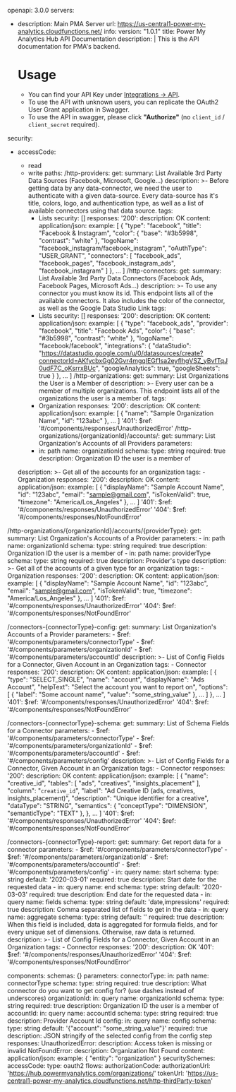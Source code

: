 openapi: 3.0.0
servers:
  - description: Main PMA Server
    url: https://us-central1-power-my-analytics.cloudfunctions.net/
info:
  version: "1.0.1"
  title: Power My Analytics Hub API Documentation
  description:  |
    This is the API documentation for PMA's backend.
    # Usage
    - You can find your API Key under [Integrations -> API](https://hub.powermyanalytics.com/organizations?orgRoute=integrations/api).
    - To use the API with unknown users, you can replicate the OAuth2 User Grant application in Swagger.
    - To use the API in swagger, please click **"Authorize"** (no `client_id` / `client_secret` required).

security:
  - accessCode:
      - read
      - write
paths:
  /http-providers:
    get:
      summary: List Available 3rd Party Data Sources (Facebook, Microsoft, Google...)
      description: >-
        Before getting data by any data-connector, we need the user to authenticate with a given data-source. Every data-source has it's title, colors, logo, and authentication type, as well as a list of available connectors using that data source.
      tags:
        - Lists
      security: []
      responses:
        '200':
          description: OK
          content:
            application/json:
              example: [
                {
                  "type": "facebook",
                  "title": "Facebook & Instagram",
                  "color": {
                    "base": "#3b5998",
                    "contrast": "white"
                  },
                  "logoName": "facebook_instagram/facebook_instagram",
                  "oAuthType": "USER_GRANT",
                  "connectors": [
                    "facebook_ads",
                    "facebook_pages",
                    "facebook_instagram_ads",
                    "facebook_instagram"
                  ]
                },
                ...
              ]
  /http-connectors:
    get:
      summary: List Available 3rd Party Data Connectors (Facebook Ads, Facebook Pages, Microsoft Ads...)
      description: >-
        To use any connector you must know its id. This endpoint lists all of the available connectors.
        It also includes the color of the connector, as well as the Google Data Studio Link
      tags:
        - Lists
      security: []
      responses:
        '200':
          description: OK
          content:
            application/json:
              example: [
                  {
                    "type": "facebook_ads",
                    "provider": "facebook",
                    "title": "Facebook Ads",
                    "color": {
                      "base": "#3b5998",
                      "contrast": "white"
                    },
                    "logoName": "facebook/facebook",
                    "integrations": {
                      "dataStudio": "https://datastudio.google.com/u/0/datasources/create?connectorId=AKfycbxGg02Gvr4mgqIEGf1sa2eyflhgVSZ_yBvfTqJ0udF7C_oKsrrxBUc",
                      "googleAnalytics": true,
                      "googleSheets": true
                    }
                  },
                ...
              ]
  /http-organizations:
    get:
      summary: List Organizations the User is a Member of
      description: >-
        Every user can be a member of multiple organizations. This endpoint lists all of the organizations the user is a member of.
      tags:
        - Organization
      responses:
        '200':
          description: OK
          content:
            application/json:
              example: [
                {
                  "name": "Sample Organization Name",
                  "id": "123abc"
                },
                ...
              ]
        '401': 
          $ref: '#/components/responses/UnauthorizedError'
  /http-organizations/{organizationId}/accounts/:
    get:
      summary: List Organization's Accounts of all Providers
      parameters:
        - in: path
          name: organizationId
          schema:
            type: string
          required: true
          description: Organization ID the user is a member of

      description: >-
        Get all of the accounts for an organization
      tags:
        - Organization
      responses:
        '200':
          description: OK
          content:
            application/json:
              example: [
                {
                  "displayName": "Sample Account Name",
                  "id": "123abc",
                  "email": "sample@gmail.com",
                  "isTokenValid": true,
                  "timezone": "America/Los_Angeles"
                },
                ...
              ]
        '401': 
          $ref: '#/components/responses/UnauthorizedError'
        '404': 
          $ref: '#/components/responses/NotFoundError'
          
  /http-organizations/{organizationId}/accounts/{providerType}:
    get:
      summary: List Organization's Accounts of a Provider
      parameters:
        - in: path
          name: organizationId
          schema:
            type: string
          required: true
          description: Organization ID the user is a member of
        - in: path
          name: providerType
          schema:
            type: string
          required: true
          description: Provider's type
      description: >-
        Get all of the accounts of a given type for an organization
      tags:
        - Organization
      responses:
        '200':
          description: OK
          content:
            application/json:
              example: [
                {
                  "displayName": "Sample Account Name",
                  "id": "123abc",
                  "email": "sample@gmail.com",
                  "isTokenValid": true,
                  "timezone": "America/Los_Angeles"
                },
                ...
              ]
        '401': 
          $ref: '#/components/responses/UnauthorizedError'
        '404': 
          $ref: '#/components/responses/NotFoundError'
              
  /connectors-{connectorType}-config:
    get:
      summary: List Organization's Accounts of a Provider
      parameters:
        - $ref: '#/components/parameters/connectorType'
        - $ref: '#/components/parameters/organizationId'
        - $ref: '#/components/parameters/accountId'
      description: >-
        List of Config Fields for a Connector, Given Account in an Organization
      tags:
        - Connector
      responses:
        '200':
          description: OK
          content:
            application/json:
              example: [
                  {
                    "type": "SELECT_SINGLE",
                    "name": "account",
                    "displayName": "Ads Account",
                    "helpText": "Select the account you want to report on",
                    "options": [
                      {
                        "label": "Some account name",
                        "value": "some_string_value"
                      },
                      ...
                    ]
                  },
                  ...
                ]
        '401': 
          $ref: '#/components/responses/UnauthorizedError'
        '404': 
          $ref: '#/components/responses/NotFoundError'
          
              
  /connectors-{connectorType}-schema:
    get:
      summary: List of Schema Fields for a Connector
      parameters:
        - $ref: '#/components/parameters/connectorType'
        - $ref: '#/components/parameters/organizationId'
        - $ref: '#/components/parameters/accountId'
        - $ref: '#/components/parameters/config'
      description: >-
        List of Config Fields for a Connector, Given Account in an Organization
      tags:
        - Connector
      responses:
        '200':
          description: OK
          content:
            application/json:
              example: [
                  {
                    "name": "creative_id",
                    "tables": [
                      "ads",
                      "creatives",
                      "insights_placement"
                    ],
                    "column": "`creative_id`",
                    "label": "Ad Creative ID (ads, creatives, insights_placement)",
                    "description": "Unique identifier for a creative",
                    "dataType": "STRING",
                    "semantics": {
                      "conceptType": "DIMENSION",
                      "semanticType": "TEXT"
                    },
                  },
                  ...
                ]
        '401': 
          $ref: '#/components/responses/UnauthorizedError'
        '404': 
          $ref: '#/components/responses/NotFoundError'
          
                
  /connectors-{connectorType}-report:
    get:
      summary: Get report data for a connector
      parameters:
        - $ref: '#/components/parameters/connectorType'
        - $ref: '#/components/parameters/organizationId'
        - $ref: '#/components/parameters/accountId'
        - $ref: '#/components/parameters/config'
        - in: query
          name: start
          schema:
            type: string
            default: '2020-03-01'
          required: true
          description: Start date for the requested data
        - in: query
          name: end
          schema:
            type: string
            default: '2020-03-03'
          required: true
          description: End date for the requested data
        - in: query
          name: fields
          schema:
            type: string
            default: 'date,impressions'
          required: true
          description: Comma separated list of fields to get in the data
        - in: query
          name: aggregate
          schema:
            type: string
            default: ''
          required: true
          description: When this field is included, data is aggregated for formula fields, and for every unique set of dimensions. Otherwise, raw data is returned.
      description: >-
        List of Config Fields for a Connector, Given Account in an Organization
      tags:
        - Connector
      responses:
        '200':
          description: OK
        '401': 
          $ref: '#/components/responses/UnauthorizedError'
        '404': 
          $ref: '#/components/responses/NotFoundError'

components:
  schemas: {}
  parameters:
    connectorType:
      in: path
      name: connectorType
      schema:
        type: string
      required: true
      description: What connector do you want to get config for? (use dashes instead of underscores)
    organizationId:
      in: query
      name: organizationId
      schema:
        type: string
      required: true
      description: Organization ID the user is a member of
    accountId:
      in: query
      name: accountId
      schema:
        type: string
      required: true
      description: Provider Account Id
    config:
        in: query
        name: config
        schema:
          type: string
          default: '{"account": "some_string_value"}'
        required: true
        description: JSON stringify of the selected config from the config step
  responses:
    UnauthorizedError:
      description: Access token is missing or invalid
    NotFoundError:
      description: Organization Not Found
      content:
        application/json:
          example: {
            "entity": "organization"
          }
  securitySchemes:
    accessCode:
      type: oauth2
      flows:
        authorizationCode:
          authorizationUrl: 'https://hub.powermyanalytics.com/organizations/'
          tokenUrl: 'https://us-central1-power-my-analytics.cloudfunctions.net/http-thirdParty-token'